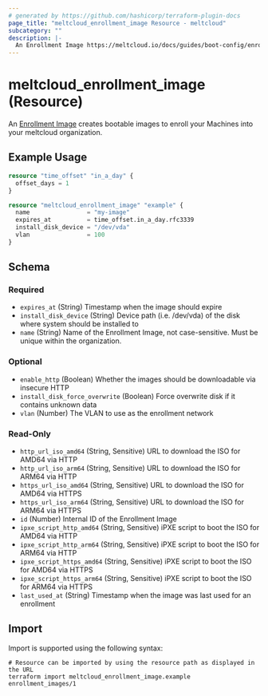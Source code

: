 ```yaml
---
# generated by https://github.com/hashicorp/terraform-plugin-docs
page_title: "meltcloud_enrollment_image Resource - meltcloud"
subcategory: ""
description: |-
  An Enrollment Image https://meltcloud.io/docs/guides/boot-config/enrollment-image.html creates bootable images to enroll your Machines into your meltcloud organization.
---
```


# meltcloud_enrollment_image (Resource)

An [Enrollment Image](https://meltcloud.io/docs/guides/boot-config/enrollment-image.html) creates bootable images to enroll your Machines into your meltcloud organization.

## Example Usage

```terraform
resource "time_offset" "in_a_day" {
  offset_days = 1
}

resource "meltcloud_enrollment_image" "example" {
  name                = "my-image"
  expires_at          = time_offset.in_a_day.rfc3339
  install_disk_device = "/dev/vda"
  vlan                = 100
}
```

<!-- schema generated by tfplugindocs -->
## Schema

### Required

- `expires_at` (String) Timestamp when the image should expire
- `install_disk_device` (String) Device path (i.e. /dev/vda) of the disk where system should be installed to
- `name` (String) Name of the Enrollment Image, not case-sensitive. Must be unique within the organization.

### Optional

- `enable_http` (Boolean) Whether the images should be downloadable via insecure HTTP
- `install_disk_force_overwrite` (Boolean) Force overwrite disk if it contains unknown data
- `vlan` (Number) The VLAN to use as the enrollment network

### Read-Only

- `http_url_iso_amd64` (String, Sensitive) URL to download the ISO for AMD64 via HTTP
- `http_url_iso_arm64` (String, Sensitive) URL to download the ISO for ARM64 via HTTP
- `https_url_iso_amd64` (String, Sensitive) URL to download the ISO for AMD64 via HTTPS
- `https_url_iso_arm64` (String, Sensitive) URL to download the ISO for ARM64 via HTTPS
- `id` (Number) Internal ID of the Enrollment Image
- `ipxe_script_http_amd64` (String, Sensitive) iPXE script to boot the ISO for AMD64 via HTTP
- `ipxe_script_http_arm64` (String, Sensitive) iPXE script to boot the ISO for ARM64 via HTTP
- `ipxe_script_https_amd64` (String, Sensitive) iPXE script to boot the ISO for AMD64 via HTTPS
- `ipxe_script_https_arm64` (String, Sensitive) iPXE script to boot the ISO for ARM64 via HTTPS
- `last_used_at` (String) Timestamp when the image was last used for an enrollment

## Import

Import is supported using the following syntax:

```shell
# Resource can be imported by using the resource path as displayed in the URL
terraform import meltcloud_enrollment_image.example enrollment_images/1
```
